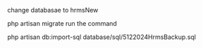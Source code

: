 <!-- join date < search date 
current rank date < serach date s   


ပညာအရည်အချင်း အမျိုးအစား 
တွင် diploma


ပညာအရည်အချင်း -EGTI(MP)

ခင်ပွန်း/ဇနီး  -- just select -->

change databasae to hrmsNew 

php artisan migrate 
run the command  

php artisan db:import-sql database/sql/5122024HrmsBackup.sql